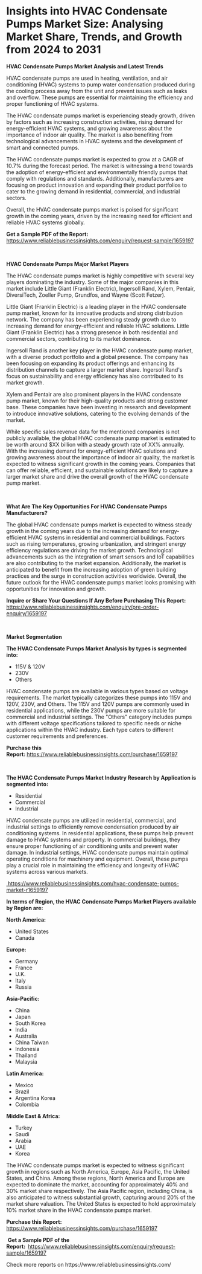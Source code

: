 <p><h1>Insights into HVAC Condensate Pumps Market Size: Analysing Market Share, Trends, and Growth from 2024 to 2031</h1></p><p><strong>HVAC Condensate Pumps Market Analysis and Latest Trends</strong></p>
<p><p>HVAC condensate pumps are used in heating, ventilation, and air conditioning (HVAC) systems to pump water condensation produced during the cooling process away from the unit and prevent issues such as leaks and overflow. These pumps are essential for maintaining the efficiency and proper functioning of HVAC systems.</p><p>The HVAC condensate pumps market is experiencing steady growth, driven by factors such as increasing construction activities, rising demand for energy-efficient HVAC systems, and growing awareness about the importance of indoor air quality. The market is also benefiting from technological advancements in HVAC systems and the development of smart and connected pumps.</p><p>The HVAC condensate pumps market is expected to grow at a CAGR of 10.7% during the forecast period. The market is witnessing a trend towards the adoption of energy-efficient and environmentally friendly pumps that comply with regulations and standards. Additionally, manufacturers are focusing on product innovation and expanding their product portfolios to cater to the growing demand in residential, commercial, and industrial sectors.</p><p>Overall, the HVAC condensate pumps market is poised for significant growth in the coming years, driven by the increasing need for efficient and reliable HVAC systems globally.</p></p>
<p><strong>Get a Sample PDF of the Report:&nbsp;</strong> <a href="https://www.reliablebusinessinsights.com/enquiry/request-sample/1659197">https://www.reliablebusinessinsights.com/enquiry/request-sample/1659197</a></p>
<p>&nbsp;</p>
<p><strong>HVAC Condensate Pumps Major Market Players</strong></p>
<p><p>The HVAC condensate pumps market is highly competitive with several key players dominating the industry. Some of the major companies in this market include Little Giant (Franklin Electric), Ingersoll Rand, Xylem, Pentair, DiversiTech, Zoeller Pump, Grundfos, and Wayne (Scott Fetzer).</p><p>Little Giant (Franklin Electric) is a leading player in the HVAC condensate pump market, known for its innovative products and strong distribution network. The company has been experiencing steady growth due to increasing demand for energy-efficient and reliable HVAC solutions. Little Giant (Franklin Electric) has a strong presence in both residential and commercial sectors, contributing to its market dominance.</p><p>Ingersoll Rand is another key player in the HVAC condensate pump market, with a diverse product portfolio and a global presence. The company has been focusing on expanding its product offerings and enhancing its distribution channels to capture a larger market share. Ingersoll Rand's focus on sustainability and energy efficiency has also contributed to its market growth.</p><p>Xylem and Pentair are also prominent players in the HVAC condensate pump market, known for their high-quality products and strong customer base. These companies have been investing in research and development to introduce innovative solutions, catering to the evolving demands of the market.</p><p>While specific sales revenue data for the mentioned companies is not publicly available, the global HVAC condensate pump market is estimated to be worth around $XX billion with a steady growth rate of XX% annually. With the increasing demand for energy-efficient HVAC solutions and growing awareness about the importance of indoor air quality, the market is expected to witness significant growth in the coming years. Companies that can offer reliable, efficient, and sustainable solutions are likely to capture a larger market share and drive the overall growth of the HVAC condensate pump market.</p></p>
<p>&nbsp;</p>
<p><strong>What Are The Key Opportunities For HVAC Condensate Pumps Manufacturers?</strong></p>
<p><p>The global HVAC condensate pumps market is expected to witness steady growth in the coming years due to the increasing demand for energy-efficient HVAC systems in residential and commercial buildings. Factors such as rising temperatures, growing urbanization, and stringent energy efficiency regulations are driving the market growth. Technological advancements such as the integration of smart sensors and IoT capabilities are also contributing to the market expansion. Additionally, the market is anticipated to benefit from the increasing adoption of green building practices and the surge in construction activities worldwide. Overall, the future outlook for the HVAC condensate pumps market looks promising with opportunities for innovation and growth.</p></p>
<p><strong>Inquire or Share Your Questions If Any Before Purchasing This Report:</strong> <a href="https://www.reliablebusinessinsights.com/enquiry/pre-order-enquiry/1659197">https://www.reliablebusinessinsights.com/enquiry/pre-order-enquiry/1659197</a></p>
<p>&nbsp;</p>
<p><strong>Market Segmentation</strong></p>
<p><strong>The HVAC Condensate Pumps Market Analysis by types is segmented into:</strong></p>
<p><ul><li>115V & 120V</li><li>230V</li><li>Others</li></ul></p>
<p><p>HVAC condensate pumps are available in various types based on voltage requirements. The market typically categorizes these pumps into 115V and 120V, 230V, and Others. The 115V and 120V pumps are commonly used in residential applications, while the 230V pumps are more suitable for commercial and industrial settings. The "Others" category includes pumps with different voltage specifications tailored to specific needs or niche applications within the HVAC industry. Each type caters to different customer requirements and preferences.</p></p>
<p><strong>Purchase this Report:&nbsp;</strong><a href="https://www.reliablebusinessinsights.com/purchase/1659197">https://www.reliablebusinessinsights.com/purchase/1659197</a></p>
<p>&nbsp;</p>
<p><strong>The HVAC Condensate Pumps Market Industry Research by Application is segmented into:</strong></p>
<p><ul><li>Residential</li><li>Commercial</li><li>Industrial</li></ul></p>
<p><p>HVAC condensate pumps are utilized in residential, commercial, and industrial settings to efficiently remove condensation produced by air conditioning systems. In residential applications, these pumps help prevent damage to HVAC systems and property. In commercial buildings, they ensure proper functioning of air conditioning units and prevent water damage. In industrial settings, HVAC condensate pumps maintain optimal operating conditions for machinery and equipment. Overall, these pumps play a crucial role in maintaining the efficiency and longevity of HVAC systems across various markets.</p></p>
<p><a href="https://www.reliablebusinessinsights.com/hvac-condensate-pumps-market-r1659197">&nbsp;https://www.reliablebusinessinsights.com/hvac-condensate-pumps-market-r1659197</a></p>
<p><strong>In terms of Region, the HVAC Condensate Pumps Market Players available by Region are:</strong></p>
<p>
    <p> <strong> North America: </strong>
        <ul>
            <li>United States</li>
            <li>Canada</li>
        </ul>
        </p> 
    <p> <strong> Europe: </strong>
        <ul>
            <li>Germany</li>
            <li>France</li>
            <li>U.K.</li>
            <li>Italy</li>
            <li>Russia</li>
        </ul>
        </p> 
    <p> <strong> Asia-Pacific: </strong>
        <ul>
            <li>China</li>
            <li>Japan</li>
            <li>South Korea</li>
            <li>India</li>
            <li>Australia</li>
            <li>China Taiwan</li>
            <li>Indonesia</li>
            <li>Thailand</li>
            <li>Malaysia</li>
        </ul>
        </p> 
    <p> <strong> Latin America: </strong>
        <ul>
            <li>Mexico</li>
            <li>Brazil</li>
            <li>Argentina Korea</li>
            <li>Colombia</li>
        </ul>
        </p> 
    <p> <strong> Middle East & Africa: </strong>
        <ul>
            <li>Turkey</li>
            <li>Saudi</li>
            <li>Arabia</li>
            <li>UAE</li>
            <li>Korea</li>
        </ul>
    </p>
    </p>
<p><p>The HVAC condensate pumps market is expected to witness significant growth in regions such as North America, Europe, Asia Pacific, the United States, and China. Among these regions, North America and Europe are expected to dominate the market, accounting for approximately 40% and 30% market share respectively. The Asia Pacific region, including China, is also anticipated to witness substantial growth, capturing around 20% of the market share valuation. The United States is expected to hold approximately 10% market share in the HVAC condensate pumps market.</p></p>
<p><strong>Purchase this Report: </strong><a href="https://www.reliablebusinessinsights.com/purchase/1659197">https://www.reliablebusinessinsights.com/purchase/1659197</a></p>
<p>&nbsp;<strong>Get a Sample PDF of the Report:&nbsp;&nbsp;</strong><a href="https://www.reliablebusinessinsights.com/enquiry/request-sample/1659197">https://www.reliablebusinessinsights.com/enquiry/request-sample/1659197</a></p>
<p><strong></strong></p>
<p>Check more reports on https://www.reliablebusinessinsights.com/</p>